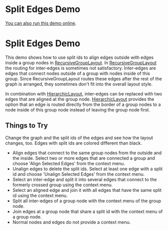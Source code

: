 <!--
 //////////////////////////////////////////////////////////////////////////////
 // @license
 // This file is part of yFiles for HTML 2.5.0.3.
 // Use is subject to license terms.
 //
 // Copyright (c) 2000-2023 by yWorks GmbH, Vor dem Kreuzberg 28,
 // 72070 Tuebingen, Germany. All rights reserved.
 //
 //////////////////////////////////////////////////////////////////////////////
-->
# Split Edges Demo

[You can also run this demo online](https://live.yworks.com/demos/layout/splitedges/index.html).

# Split Edges Demo

This demo shows how to use split ids to align edges outside with edges inside a group nodes in [RecursiveGroupLayout](https://docs.yworks.com/yfileshtml/#/api/RecursiveGroupLayout). In [RecursiveGroupLayout](https://docs.yworks.com/yfileshtml/#/api/RecursiveGroupLayout) the routing for inter-edges is sometimes not satisfactory. Inter-edges are edges that connect nodes outside of a group with nodes inside of this group. Since RecursiveGroupLayout routes these edges after the rest of the graph is arranged, they sometimes don't fit into the overall layout style.

In combination with [HierarchicLayout](https://docs.yworks.com/yfileshtml/#/api/HierarchicLayout), inter-edges can be replaced with two edges that are aligned at the group node. [HierarchicLayout](https://docs.yworks.com/yfileshtml/#/api/HierarchicLayout) provides the option that an edge is routed directly from the border of a group nodes to a node inside of this group node instead of leaving the group node first.

## Things to Try

Change the graph and the split ids of the edges and see how the layout changes, too. Edges with split ids are colored different than black.

- Align edges that connect to the same group nodes from the outside and the inside. Select two or more edges that are connected a group and choose 'Align Selected Edges' from the context menu.
- Unalign edges to delete the split ids. Select at least one edge with a split id and choose 'Unalign Selected Edges' from the context menu.
- Select an inter-edge and split it into several edges that connect to the formerly crossed group using the context menu.
- Select an aligned edge and join it with all edges that have the same split id using the context menu.
- Split all inter-edges of a group node with the context menu of the group node.
- Join edges at a group node that share a split id with the context menu of a group node.
- Normal nodes and edges do not provide a context menu.
